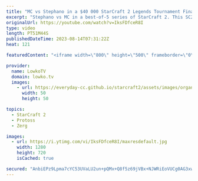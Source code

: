 ```yaml
---
title: "MC vs Stephano in a $40 000 StarCraft 2 Legends Tournament Finals!"
excerpt: "Stephano vs MC in a best-of-5 series of StarCraft 2. This SC2 Legends showmatch was played at Gamers8 alongside the StarCraft: Brood War Legends tournament as well as the StarCraft 2 main event. These players used to play at the highest level of the game literally a decade ago. How good are they in 2023?"
originalUrl: https://youtube.com/watch?v=IksFDfceR8I
type: video
length: PT51M44S
publishedDateTime: 2023-08-14T07:31:22Z
heat: 121

featuredContent: "<iframe width=\"800\" height=\"500\" frameborder=\"0\" src=\"https://www.youtube.com/embed/IksFDfceR8I\" allow=\"accelerometer; autoplay; encrypted-media; gyroscope; picture-in-picture\" allowfullscreen></iframe>"

provider:
  name: LowkoTV
  domain: lowko.tv
  images:
    - url: https://everyday-cc.github.io/starcraft2/assets/images/organizations/lowko.tv-50x50.jpg
      width: 50
      height: 50

topics:
  - StarCraft 2
  - Protoss
  - Zerg

images:
  - url: https://i.ytimg.com/vi/IksFDfceR8I/maxresdefault.jpg
    width: 1280
    height: 720
    isCached: true

secured: "AnbiEPz9Lpma7cYC53UVaLU2un+pQMx+Q8f5z69jVBx+NJWRiEoVUCg0AG3xwh0Wk52BFtwNtULMOvh5YA4A4k2U6EQ+V9/MoNYIlno1a73vJ7mMBHGYf9PtJmQjD0JIszcvz6b3YTRneFoI/mAoQeQkUx8/oitXZ7y7Cko/2oyHH0HE+vH3j39GViEAfed9v78N2IGshPJ21ub3yYjvsqZtuiMQ5YZQf+zzhDQ/RKj4JqEV3g0UC4W/GwkoigUIi0b5XH6iJnij4nEGYWtPzlJFk0qVsEol4WdOxXQvoy3fZRU89YulfdBwogqIwSbTaDYncI4SViT3ZMTz0U4FH+TSgMUCT8xQtYH0nRx2PQxlmko1UYEb4d9YzEzvia6UVuiuz6gs3lfP3WqKQX7NdiHwraQWANjLuDZipI11qzc=;CPH0AMTkQqAwvOYcnhnOPQ=="
---
```


